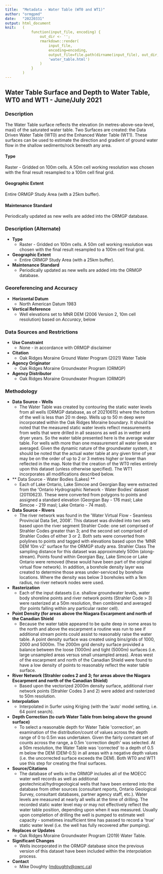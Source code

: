 ```yaml
---
title:  "Metadata - Water Table (WT0 and WT1)"
author: "ormgpmd"
date:   "20220331"
output: html_document
knit:   (
            function(input_file, encoding) {
                out_dir <- '';
                rmarkdown::render(
                    input_file,
                    encoding=encoding,
                    output_file=file.path(dirname(input_file), out_dir,
                    'water_table.html')
                )
            }
        )
---
```


## Water Table Surface and Depth to Water Table, WT0 and WT1 - June/July 2021

### Description

The Water Table surface reflects the elevation (in metres-above-sea-level, masl) of the saturated water table.  Two Surfaces are created: the Data Driven Water Table (WT0) and the Enhanced Water Table (WT1).  These surfaces can be used to estimate the direction and gradient of ground water flow in the shallow sediments/rock beneath any area.

#### Type

Raster - Gridded on 100m cells.  A 50m cell working resolution was chosen with the final result resampled to a 100m cell final grid.

#### Geographic Extent

Entire ORMGP Study Area (with a 25km buffer).

#### Maintenance Standard

Periodically updated as new wells are added into the ORMGP database.

### Description (Alternate)

* **Type**
    + Raster - Gridded on 100m cells.  A 50m cell working resolution was chosen with the final result resampled to a 100m cell final grid.
* **Geographic Extent**
    + Entire ORMGP Study Area (with a 25km buffer).
* **Maintenance Standard**
    + Periodically updated as new wells are added into the ORMGP database.

### Georeferencing and Accuracy

* **Horizontal Datum**
    + North American Datum 1983
* **Vertical Reference**
    + Well elevations set to MNR DEM (2006 Version 2, 10m cell resolution) based on *Accuracy*, below

### Data Sources and Restrictions

* **Use Constraint**
    + None - in accordance with ORMGP disclaimer
* **Citation**
    + Oak Ridges Moraine Ground Water Program (2021) Water Table
* **Agency Originator**
    + Oak Ridges Moraine Groundwater Program (ORMGP)
* **Agency Distributor**
    + Oak Ridges Moraine Groundwater Program (ORMGP)

### Methodology

* **Data Source - Wells**
    + The Water Table was created by contouring the static water levels from all wells (ORMGP database, as of 20210615) where the bottom of the well is less than 20 m deep. Wells up to 50 m deep were incorporated within the Oak Ridges Moraine boundary. It should be noted that the measured static water levels reflect measurements from wells that were drilled in all seasons as well as in wetter and dryer years. So the water table presented here is the average water table. For wells with more than one measurement all water levels are averaged.  Given the dynamic nature of the groundwater system, it should be noted that the actual water table at any given time of year may be on the order of up to 2 or 3 metres higher or lower than reflected in the map.  Note that the creation of the WT0 relies entirely upon this dataset (unless otherwise specified).  The WT1 incorporates all modifications described below.
* ** Data Source - Water Bodies (Lakes) **
    + Each of Lake Ontario, Lake Simcoe and Georgian Bay were extracted from the 'Ontario Hydrographic Network - Water Bodies' dataset (20110623).  These were converted from polygons to points and assigned a standard elevation (Georgian Bay - 176 masl; Lake Simcoe - 219 masl; Lake Ontario - 74 masl).
* **Data Source - Rivers**
    + The river network was found in the 'Water Virtual Flow - Seamless Provincial Data Set, 2008'.  This dataset was divided into two sets based upon the river segment Strahler Code: one set comprised of Strahler Codes greater than 3; and the second set comprised of Strahler Codes of either 3 or 2.  Both sets were converted from polylines to points and tagged with elevations based upon the 'MNR DEM 10m v2' surface for the ORMGP study area.  Strahler Class The sampling distance for this dataset was approximately 500m (along-stream).  Points found within Georgian Bay, Lake Simcoe or Lake Ontario were removed (these would have been part of the original virtual flow network).  In addition, a borehole density layer was created to determine those areas under-serviced by borehole locations.  Where the density was below 3 boreholes with a 1km radius, no river network nodes were used.
* **Rasterization**
    + Each of the input datasets (i.e. shallow groundwater levels, water body shoreline points and river network points (Strahler Code > 3) were rasterized at a 50m resolution, then combined and averaged (for points falling within any particular raster cell).
* **Point Density (for areas above the Niagara Escarpment and north of the Canadian Shield**
    + Because the water table appeared to be quite deep in some areas to the north and above the escarpment a routine was run to see if additional stream points could assist to reasonably raise the water table. A point density surface was created using bins/grids of 1000, 2000 and 5000m. The 2000m grid density surface provided a balance between the loose (1000m) and tight (5000m) surfaces (i.e. large unsampled areas versus small unsampled areas). Areas west of the escarpment and north of the Canadian Shield were found to have a low density of points to reasonably reflect the water table surface.
* **River Network (Strahler codes 2 and 3; for areas above the Niagara Escarpment and north of the Canadian Shield)**
    + Based upon the vectorized 2000m density surface, additional river network points (Strahler Codes 3 and 2) were added and rasterized to 50m resolution.
* **Interpolation**
    + Interpolated in Surfer using Kriging (with the 'auto' model setting, i.e. 64 point search).
* **Depth Correction (to curb Water Table from being above the ground surface)**
    + To select a reasonable depth for Water Table 'correction', an examination of the distribution/count of values across the depth range of 0 to 0.5m was undertaken.  Given the fairly constant set of counts across the range, a 0.5m 'correction depth' was selected.  At a 50m resolution, the Water Table was 'corrected' to a depth of 0.5 m below the DEM (DEM-0.5) in all areas with a negative depth values (i.e. the uncorrected surface exceeds the DEM).  Both WT0 and WT1 use this step for creating the final surfaces.
* **Source/Citations**
    + The database of wells in the ORMGP includes all of the MOECC water well records as well as additional geotechnical/hydrogeological wells that have been entered into the database from other sources (consultant reports, Ontario Geological Survey, consultant databases, partner agency staff, etc.). Water levels are measured at nearly all wells at the time of drilling.  The recorded static water level may or may not effectively reflect the water table position, depending upon when it was measured. Usually upon completion of drilling the well is pumped to estimate well capacity - sometimes insufficient time has passed to record a 'true' static water level (i.e. the well has fully recovered after pumping).
* **Replaces or Updates**
    + Oak Ridges Moraine Groundwater Program (2019) Water Table.
* **Significant Changes**
    + Wells incorporated in the ORMGP database since the previous version of this dataset have been included within the interpolation process.
* **Contact**
    + Mike Doughty (mdoughty@owrc.ca)




